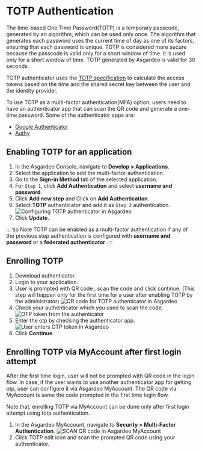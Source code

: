 # TOTP Authentication

The time-based One Time Password(TOTP) is a temporary passcode, generated by an algorithm, which can be used only once. The algorithm that generates each password uses the current time of day as one of its factors, ensuring that each password is unique.
TOTP is considered more secure because the passcode is valid only for a short window of time. it is used only for a short window of time. TOTP generated by Asgardeo is valid for 30 seconds.

TOTP authenticator uses the [TOTP specification](https://datatracker.ietf.org/doc/html/rfc6238) to calculate the access tokens based on the time and the shared secret key between the user and the identity provider.

To use TOTP as a multi-factor authentication(MFA) option, users need to have an authenticator app that can scan the QR code and generate a one-time password. Some of the authenticator apps are:
- [Google Authenticator](https://play.google.com/store/apps/details?id=com.google.android.apps.authenticator2)
- [Authy](https://play.google.com/store/apps/details?id=com.authy.authy)


## Enabling TOTP for an application
1. In the Asgardeo Console, navigate to **Develop > Applications**.
2. Select the application to add the multi-factor authentication.
3. Go to the **Sign-in Method** tab of the selected application.
4. For `Step 1`, click **Add Authentication** and select **username and password**.
5. Click **Add new step** and Click on **Add Authentication**.
6. Select **TOTP** authenticator and add it as `Step 2` authentication.
    <img :src="$withBase('/assets/img/guides/mfa/add-totp-authenticator.png')" alt="Configuring TOTP authenticator in Asgardeo">
7. Click **Update**.

 ::: tip Note
 TOTP can be enabled as a multi-factor authentication if any of the previous step authentication is configured with **username and password** or a **federated authenticator**.
 :::


## Enrolling TOTP
1. Download authenticator.
2. Login to your application.
3. User is prompted with QR code , scan the code and click continue. (This step will happen only for the first time for a user after enabling TOTP by the administrator)
    <img :src="$withBase('/assets/img/guides/mfa/scan-qr-code-totp.png')" alt="QR code for TOTP authenticator in Asgardeo">
4. Check your authenticator which you used to scan the code.
    <img :src="$withBase('/assets/img/guides/mfa/google-authenticator.png')" alt="OTP token from the authenticator">
5. Enter the otp by checking the authenticator app.
    <img :src="$withBase('/assets/img/guides/mfa/enter-otp-token.png')" alt="User enters OTP token in Asgardeo">
6. Click **Continue**.


## Enrolling TOTP via MyAccount after first login attempt
After the first time login, user will not be prompted with QR code in the login flow. In case, if the user wants to use another authenticator app for getting otp, user can configure it via Asgardeo MyAccount. The QR code via MyAccount is same the code prompted in the first time login flow.

Note that, enrolling TOTP via MyAccount can be done only after first login attempt using totp authentication.
 
1. In the Asgardeo MyAccount, navigate to **Security > Multi-Factor Authentication**.
    <img :src="$withBase('/assets/img/guides/mfa/scan-qr-code-via-myaccount.png')" alt="SCAN QR code in Asgardeo MyAccount">
2. Click TOTP edit icon and scan the prompted QR code using your authenticator.
